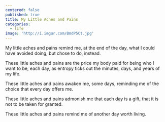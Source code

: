 ```yaml
---
centered: false
published: true
title: My Little Aches and Pains
categories:
  - life
image: 'http://i.imgur.com/BmdP5Ct.jpg'
---
```

My little aches and pains 
remind me,
at the end of the day,
what I could have avoided doing,
but chose to do, instead.

These little aches and pains
are the price my body paid
for being who I want to be,
each day,
as entropy ticks out 
the minutes, days, and years
of my life.

These little aches and pains
awaken me, some days,
reminding me of the choice
that every day offers me.

These little aches and pains 
admonish me
that each day is a gift,
that it is not 
to be taken for granted.

These little aches and pains 
remind me
of another day
worth living.
